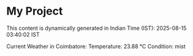 # My Project

This content is dynamically generated in Indian Time (IST): 2025-08-15 03:40:02 IST


Current Weather in Coimbatore:
Temperature: 23.88 °C
Condition: mist
